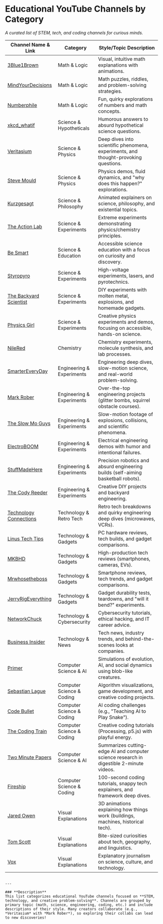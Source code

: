 # Educational YouTube Channels by Category  
*A curated list of STEM, tech, and coding channels for curious minds.*  

| Channel Name & Link                                                                 | Category                   | Style/Topic Description                                                                 |
|-------------------------------------------------------------------------------------|----------------------------|-----------------------------------------------------------------------------------------|
| [3Blue1Brown](https://youtube.com/@3blue1brown)                                     | Math & Logic               | Visual, intuitive math explanations with animations.                                   |
| [MindYourDecisions](https://youtube.com/@mindyourdecisions)                         | Math & Logic               | Math puzzles, riddles, and problem-solving strategies.                                 |
| [Numberphile](https://youtube.com/@numberphile)                                     | Math & Logic               | Fun, quirky explorations of numbers and math concepts.                                 |
| [xkcd_whatif](https://youtube.com/@xkcd_whatif)                                     | Science & Hypotheticals    | Humorous answers to absurd hypothetical science questions.                             |
| [Veritasium](https://youtube.com/@veritasium)                                       | Science & Physics          | Deep dives into scientific phenomena, experiments, and thought-provoking questions.    |
| [Steve Mould](https://youtube.com/@stevemould)                                      | Science & Physics          | Physics demos, fluid dynamics, and "why does this happen?" explorations.               |
| [Kurzgesagt](https://youtube.com/@kurzgesagt)                                       | Science & Philosophy       | Animated explainers on science, philosophy, and existential topics.                    |
| [The Action Lab](https://youtube.com/@theactionlab)                                 | Science & Experiments      | Extreme experiments demonstrating physics/chemistry principles.                        |
| [Be Smart](https://youtube.com/@besmart)                                            | Science & Education        | Accessible science education with a focus on curiosity and discovery.                  |
| [Styropyro](https://youtube.com/@styropyro)                                         | Science & Experiments      | High-voltage experiments, lasers, and pyrotechnics.                                    |
| [The Backyard Scientist](https://youtube.com/@thebackyardscientist)                 | Science & Experiments      | DIY experiments with molten metal, explosions, and homemade gadgets.                  |
| [Physics Girl](https://youtube.com/@PhysicsGirl)                                    | Science & Experiments      | Creative physics experiments and demos, focusing on accessible, hands-on science.      |
| [NileRed](https://youtube.com/@nilered)                                             | Chemistry                  | Chemistry experiments, molecule synthesis, and lab processes.                          |
| [SmarterEveryDay](https://youtube.com/@smartereveryday)                             | Engineering & Experiments  | Engineering deep dives, slow-motion science, and real-world problem-solving.           |
| [Mark Rober](https://youtube.com/@markrober)                                        | Engineering & Experiments  | Over-the-top engineering projects (glitter bombs, squirrel obstacle courses).          |
| [The Slow Mo Guys](https://youtube.com/@theslowmoguys)                              | Engineering & Experiments  | Slow-motion footage of explosions, collisions, and scientific phenomena.               |
| [ElectroBOOM](https://youtube.com/@electroboom)                                     | Engineering & Experiments  | Electrical engineering demos with humor and intentional failures.                      |
| [StuffMadeHere](https://youtube.com/@stuffmadehere)                                 | Engineering & Experiments  | Precision robotics and absurd engineering builds (self-aiming basketball robots).      |
| [The Cody Reeder](https://youtube.com/@thecodyreeder)                               | Engineering & Experiments  | Creative DIY projects and backyard engineering.                                        |
| [Technology Connections](https://youtube.com/@technologyconnections)                | Technology & Retro Tech    | Retro tech breakdowns and quirky engineering deep dives (microwaves, VCRs).           |
| [Linus Tech Tips](https://youtube.com/@linustechtips)                               | Technology & Gadgets       | PC hardware reviews, tech builds, and gadget comparisons.                              |
| [MKBHD](https://youtube.com/@mkbhd)                                                 | Technology & Gadgets       | High-production tech reviews (smartphones, cameras, EVs).                              |
| [Mrwhosetheboss](https://youtube.com/@mrwhosetheboss)                               | Technology & Gadgets       | Smartphone reviews, tech trends, and gadget comparisons.                               |
| [JerryRigEverything](https://youtube.com/@jerryrigeverything)                       | Technology & Gadgets       | Gadget durability tests, teardowns, and "will it bend?" experiments.                   |
| [NetworkChuck](https://youtube.com/@networkchuck)                                   | Technology & Cybersecurity | Cybersecurity tutorials, ethical hacking, and IT career advice.                        |
| [Business Insider](https://youtube.com/@businessinsider)                            | Technology & News          | Tech news, industry trends, and behind-the-scenes looks at companies.                  |
| [Primer](https://youtube.com/@primerblobs)                                          | Computer Science & AI      | Simulations of evolution, AI, and social dynamics using blob-like creatures.           |
| [Sebastian Lague](https://youtube.com/@sebastianlague)                              | Computer Science & Coding  | Algorithm visualizations, game development, and creative coding projects.              |
| [Code Bullet](https://youtube.com/@codebullet)                                      | Computer Science & Coding  | AI coding challenges (e.g., "Teaching AI to Play Snake").                              |
| [The Coding Train](https://youtube.com/@thecodingtrain)                             | Computer Science & Coding  | Creative coding tutorials (Processing, p5.js) with playful energy.                     |
| [Two Minute Papers](https://youtube.com/@TwoMinutePapers)                           | Computer Science & AI      | Summarizes cutting-edge AI and computer science research in digestible 2-minute videos.|
| [Fireship](https://youtube.com/@fireship)                                           | Computer Science & Coding  | 100-second coding tutorials, snappy tech explainers, and framework deep dives.         |
| [Jared Owen](https://youtube.com/@jaredowen)                                        | Visual Explanations         | 3D animations explaining how things work (buildings, machines, historical tech).       |
| [Tom Scott](https://youtube.com/@tomscottgo)                                        | Visual Explanations         | Bite-sized curiosities about tech, geography, and linguistics.                         |
| [Vox](https://youtube.com/@vox)                                                     | Visual Explanations         | Explanatory journalism on science, culture, and technology.                            |
```

---

### **Description**  
This list categorizes educational YouTube channels focused on **STEM, technology, and creative problem-solving**. Channels are grouped by primary topic (math, science, engineering, coding, etc.) and include descriptions of their style. Many creators collaborate (e.g., *Veritasium* with *Mark Rober*), so exploring their collabs can lead to new discoveries!  
